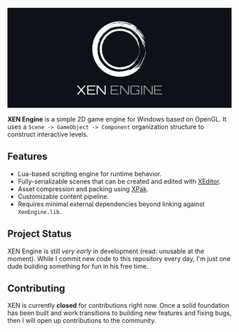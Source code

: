 ![](banner.jpg)

**XEN Engine** is a simple 2D game engine for Windows based on OpenGL. It uses a
`Scene -> GameObject -> Component`
organization structure to construct interactive levels.

## Features

- Lua-based scripting engine for runtime behavior.
- Fully-serializable scenes that can be created and edited with [XEditor](Tools/XEditor/README.md).
- Asset compression and packing using [XPak](Tools/XPak/README.md).
- Customizable content pipeline.
- Requires minimal external dependencies beyond linking against `XenEngine.lib`.

## Project Status

XEN Engine is still *very early* in development (read: unusable at the moment). While I commit new
code
to this repository every day, I'm just one dude building something for fun in his free time.

## Contributing

XEN is currently **closed** for contributions right now. Once a solid foundation has been built and
work transitions
to building new features and fixing bugs, then I will open up contributions to the community.